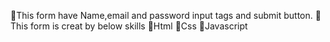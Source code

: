 
🌟This form have Name,email and password input tags and submit button.
🌟This form is creat by below skills
📝Html
📝Css
📝Javascript
